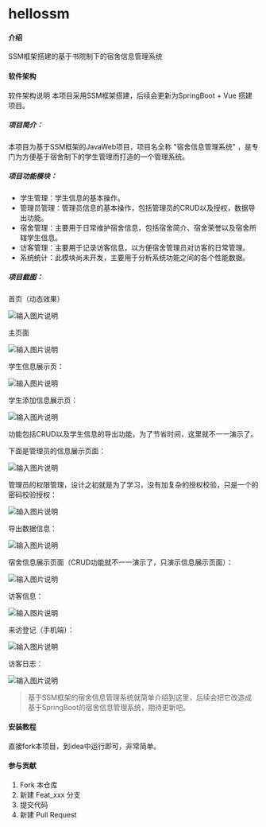 # hellossm

#### 介绍
SSM框架搭建的基于书院制下的宿舍信息管理系统

#### 软件架构
软件架构说明
本项目采用SSM框架搭建，后续会更新为SpringBoot + Vue 搭建项目。

##### 项目简介：
本项目为基于SSM框架的JavaWeb项目，项目名全称 "宿舍信息管理系统" ，是专门为方便基于宿舍制下的学生管理而打造的一个管理系统。

##### 项目功能模块：

- 学生管理：学生信息的基本操作。
- 管理员管理：管理员信息的基本操作，包括管理员的CRUD以及授权，数据导出功能。
- 宿舍管理：主要用于日常维护宿舍信息，包括宿舍简介、宿舍荣誉以及宿舍所辖学生信息。
- 访客管理：主要用于记录访客信息，以方便宿舍管理员对访客的日常管理。
- 系统统计：此模块尚未开发，主要用于分析系统功能之间的各个性能数据。

##### 项目截图：

首页（动态效果）

![输入图片说明](https://images.gitee.com/uploads/images/2020/0314/094927_b587678d_5664485.png "宿管系统-首页.png")

主页面

![输入图片说明](https://images.gitee.com/uploads/images/2020/0314/094955_83c0d4f1_5664485.png "宿管系统-主页面.png")

学生信息展示页：

![输入图片说明](https://images.gitee.com/uploads/images/2020/0314/095016_9548c663_5664485.png "宿管系统-学生信息展示页.png")

学生添加信息展示页：

![输入图片说明](https://images.gitee.com/uploads/images/2020/0314/095029_776daf05_5664485.png "宿管系统-学生添加信息.png")

功能包括CRUD以及学生信息的导出功能，为了节省时间，这里就不一一演示了。

下面是管理员的信息展示页面：

![输入图片说明](https://images.gitee.com/uploads/images/2020/0314/095044_66cb629f_5664485.png "管理员信息展示页面.png")

管理员的权限管理，设计之初就是为了学习，没有加复杂的授权校验，只是一个的密码校验授权：

![输入图片说明](https://images.gitee.com/uploads/images/2020/0314/095058_b79ddd70_5664485.png "管理员授权.png")

导出数据信息：

![输入图片说明](https://images.gitee.com/uploads/images/2020/0314/095111_4e3e5c51_5664485.png "管理员信息导出功能.png")

宿舍信息展示页面（CRUD功能就不一一演示了，只演示信息展示页面）：

![输入图片说明](https://images.gitee.com/uploads/images/2020/0314/095132_043014d7_5664485.png "宿舍信息展示.png")

访客信息：

![输入图片说明](https://images.gitee.com/uploads/images/2020/0314/095148_06f5b7d9_5664485.png "访客信息展示.png")

来访登记（手机端）：

![输入图片说明](https://images.gitee.com/uploads/images/2020/0314/095220_80d4fb2d_5664485.jpeg "访客登记.jpg")

访客日志：

![输入图片说明](https://images.gitee.com/uploads/images/2020/0314/095257_c4d3a7f0_5664485.png "访客日志.png")

> 基于SSM框架的宿舍信息管理系统就简单介绍到这里，后续会把它改造成基于SpringBoot的宿舍信息管理系统，期待更新吧。

#### 安装教程

直接fork本项目，到idea中运行即可，非常简单。

#### 参与贡献

1.  Fork 本仓库
2.  新建 Feat_xxx 分支
3.  提交代码
4.  新建 Pull Request